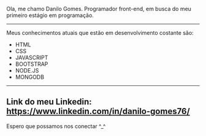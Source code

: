 Ola, me chamo Danilo Gomes. Programador front-end, em busca do meu primeiro estágio em programação.

--------------------
Meus conhecimentos atuais que estão em desenvolvimento costante são:

- HTML
- CSS
- JAVASCRIPT
- BOOTSTRAP
- NODE.JS
- MONGODB
--------------------
Link do meu Linkedin: https://www.linkedin.com/in/danilo-gomes76/
--------------------
Espero que possamos nos conectar ^_^
